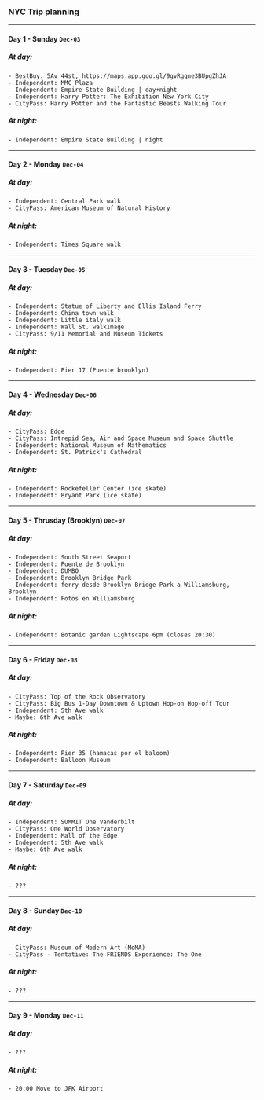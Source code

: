 ### NYC Trip planning

---
#### Day 1 - Sunday `Dec-03`
##### At day:
    - BestBuy: 5Av 44st, https://maps.app.goo.gl/9gvRgqne3BUpgZhJA
    - Independent: MMC Plaza
    - Independent: Empire State Building | day+night
    - Independent: Harry Potter: The Exhibition New York City
    - CityPass: Harry Potter and the Fantastic Beasts Walking Tour
##### At night:
    - Independent: Empire State Building | night

---
#### Day 2 - Monday `Dec-04`
##### At day:
    - Independent: Central Park walk
    - CityPass: American Museum of Natural History
##### At night:
    - Independent: Times Square walk

---
#### Day 3 - Tuesday `Dec-05`
##### At day:
    - Independent: Statue of Liberty and Ellis Island Ferry
    - Independent: China town walk
    - Independent: Little italy walk
    - Independent: Wall St. walkImage
    - CityPass: 9/11 Memorial and Museum Tickets
##### At night:
    - Independent: Pier 17 (Puente brooklyn)

---
#### Day 4 - Wednesday `Dec-06`
##### At day:
    - CityPass: Edge
    - CityPass: Intrepid Sea, Air and Space Museum and Space Shuttle
    - Independent: National Museum of Mathematics
    - Independent: St. Patrick's Cathedral
##### At night:
    - Independent: Rockefeller Center (ice skate)
    - Independent: Bryant Park (ice skate)

---
#### Day 5 - Thrusday (Brooklyn) `Dec-07`
##### At day:
    - Independent: South Street Seaport
    - Independent: Puente de Brooklyn
    - Independent: DUMBO
    - Independent: Brooklyn Bridge Park
    - Independent: ferry desde Brooklyn Bridge Park a Williamsburg, Brooklyn
    - Independent: Fotos en Williamsburg
##### At night:
    - Independent: Botanic garden Lightscape 6pm (closes 20:30)

---
#### Day 6 - Friday `Dec-08`
##### At day:
    - CityPass: Top of the Rock Observatory
    - CityPass: Big Bus 1-Day Downtown & Uptown Hop-on Hop-off Tour
    - Independent: 5th Ave walk
    - Maybe: 6th Ave walk
##### At night:
    - Independent: Pier 35 (hamacas por el baloom)
    - Independent: Balloon Museum

---
#### Day 7 - Saturday `Dec-09`
##### At day:
    - Independent: SUMMIT One Vanderbilt
    - CityPass: One World Observatory
    - Independent: Mall of the Edge
    - Independent: 5th Ave walk
    - Maybe: 6th Ave walk
##### At night:
    - ???

---
#### Day 8 - Sunday `Dec-10`
##### At day:
    - CityPass: Museum of Modern Art (MoMA)
    - CityPass - Tentative: The FRIENDS Experience: The One
##### At night:
    - ???

---
#### Day 9 - Monday `Dec-11`
##### At day:
    - ???
##### At night:
    - 20:00 Move to JFK Airport